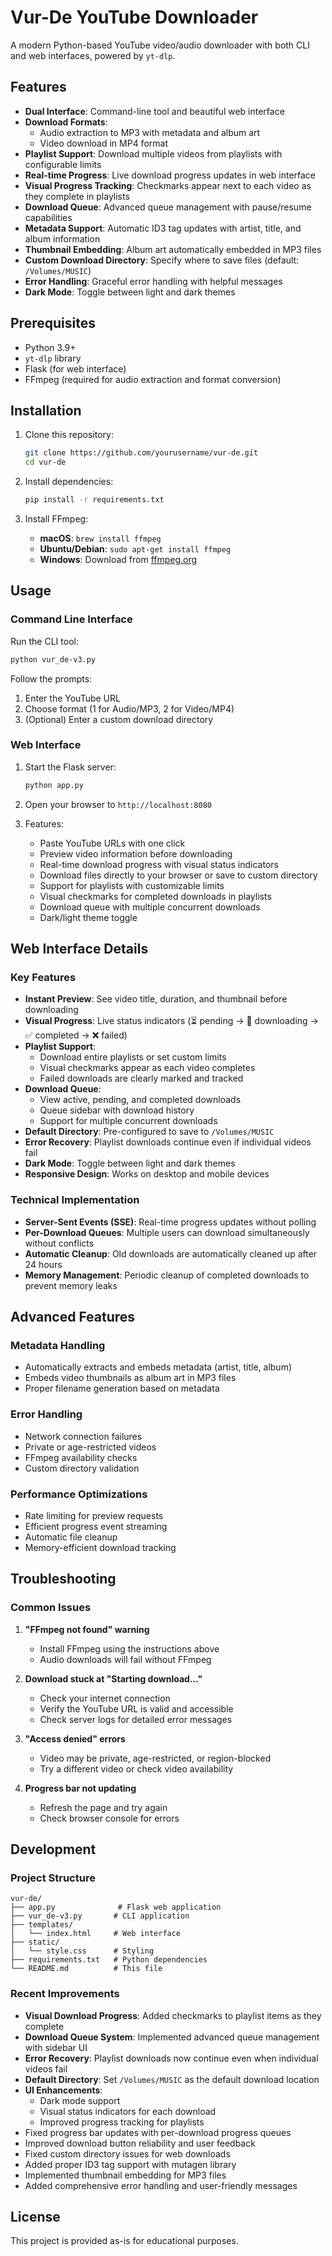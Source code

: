 # Vur-De YouTube Downloader

A modern Python-based YouTube video/audio downloader with both CLI and web interfaces, powered by `yt-dlp`.

## Features

- **Dual Interface**: Command-line tool and beautiful web interface
- **Download Formats**: 
  - Audio extraction to MP3 with metadata and album art
  - Video download in MP4 format
- **Playlist Support**: Download multiple videos from playlists with configurable limits
- **Real-time Progress**: Live download progress updates in web interface
- **Visual Progress Tracking**: Checkmarks appear next to each video as they complete in playlists
- **Download Queue**: Advanced queue management with pause/resume capabilities
- **Metadata Support**: Automatic ID3 tag updates with artist, title, and album information
- **Thumbnail Embedding**: Album art automatically embedded in MP3 files
- **Custom Download Directory**: Specify where to save files (default: `/Volumes/MUSIC`)
- **Error Handling**: Graceful error handling with helpful messages
- **Dark Mode**: Toggle between light and dark themes

## Prerequisites

- Python 3.9+
- `yt-dlp` library
- Flask (for web interface)
- FFmpeg (required for audio extraction and format conversion)

## Installation

1. Clone this repository:
   ```bash
   git clone https://github.com/yourusername/vur-de.git
   cd vur-de
   ```

2. Install dependencies:
   ```bash
   pip install -r requirements.txt
   ```

3. Install FFmpeg:
   - **macOS**: `brew install ffmpeg`
   - **Ubuntu/Debian**: `sudo apt-get install ffmpeg`
   - **Windows**: Download from [ffmpeg.org](https://ffmpeg.org/download.html)

## Usage

### Command Line Interface

Run the CLI tool:
```bash
python vur_de-v3.py
```

Follow the prompts:
1. Enter the YouTube URL
2. Choose format (1 for Audio/MP3, 2 for Video/MP4)
3. (Optional) Enter a custom download directory

### Web Interface

1. Start the Flask server:
   ```bash
   python app.py
   ```

2. Open your browser to `http://localhost:8080`

3. Features:
   - Paste YouTube URLs with one click
   - Preview video information before downloading
   - Real-time download progress with visual status indicators
   - Download files directly to your browser or save to custom directory
   - Support for playlists with customizable limits
   - Visual checkmarks for completed downloads in playlists
   - Download queue with multiple concurrent downloads
   - Dark/light theme toggle

## Web Interface Details

### Key Features

- **Instant Preview**: See video title, duration, and thumbnail before downloading
- **Visual Progress**: Live status indicators (⏳ pending → 🔄 downloading → ✅ completed → ❌ failed)
- **Playlist Support**: 
  - Download entire playlists or set custom limits
  - Visual checkmarks appear as each video completes
  - Failed downloads are clearly marked and tracked
- **Download Queue**: 
  - View active, pending, and completed downloads
  - Queue sidebar with download history
  - Support for multiple concurrent downloads
- **Default Directory**: Pre-configured to save to `/Volumes/MUSIC`
- **Error Recovery**: Playlist downloads continue even if individual videos fail
- **Dark Mode**: Toggle between light and dark themes
- **Responsive Design**: Works on desktop and mobile devices

### Technical Implementation

- **Server-Sent Events (SSE)**: Real-time progress updates without polling
- **Per-Download Queues**: Multiple users can download simultaneously without conflicts
- **Automatic Cleanup**: Old downloads are automatically cleaned up after 24 hours
- **Memory Management**: Periodic cleanup of completed downloads to prevent memory leaks

## Advanced Features

### Metadata Handling
- Automatically extracts and embeds metadata (artist, title, album)
- Embeds video thumbnails as album art in MP3 files
- Proper filename generation based on metadata

### Error Handling
- Network connection failures
- Private or age-restricted videos
- FFmpeg availability checks
- Custom directory validation

### Performance Optimizations
- Rate limiting for preview requests
- Efficient progress event streaming
- Automatic file cleanup
- Memory-efficient download tracking

## Troubleshooting

### Common Issues

1. **"FFmpeg not found" warning**
   - Install FFmpeg using the instructions above
   - Audio downloads will fail without FFmpeg

2. **Download stuck at "Starting download..."**
   - Check your internet connection
   - Verify the YouTube URL is valid and accessible
   - Check server logs for detailed error messages

3. **"Access denied" errors**
   - Video may be private, age-restricted, or region-blocked
   - Try a different video or check video availability

4. **Progress bar not updating**
   - Refresh the page and try again
   - Check browser console for errors

## Development

### Project Structure
```
vur-de/
├── app.py              # Flask web application
├── vur_de-v3.py       # CLI application
├── templates/
│   └── index.html     # Web interface
├── static/
│   └── style.css      # Styling
├── requirements.txt   # Python dependencies
└── README.md          # This file
```

### Recent Improvements
- **Visual Download Progress**: Added checkmarks to playlist items as they complete
- **Download Queue System**: Implemented advanced queue management with sidebar UI
- **Error Recovery**: Playlist downloads now continue even when individual videos fail
- **Default Directory**: Set `/Volumes/MUSIC` as the default download location
- **UI Enhancements**: 
  - Dark mode support
  - Visual status indicators for each download
  - Improved progress tracking for playlists
- Fixed progress bar updates with per-download progress queues
- Improved download button reliability and user feedback
- Fixed custom directory issues for web downloads
- Added proper ID3 tag support with mutagen library
- Implemented thumbnail embedding for MP3 files
- Added comprehensive error handling and user-friendly messages

## License

This project is provided as-is for educational purposes.